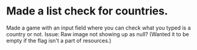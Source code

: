 # Made a list check for countries.

Made a game with an input field where you can check what you typed is a country or not.
Issue: Raw image not showing up as null? (Wanted it to be empty if the flag isn't a part of resources.)
